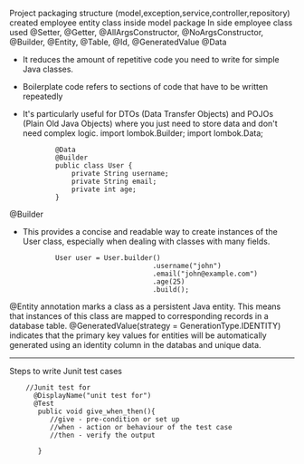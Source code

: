 Project packaging structure (model,exception,service,controller,repository)
created employee entity class inside model package 
In side employee class used @Setter, @Getter, @AllArgsConstructor, @NoArgsConstructor, @Builder, @Entity, @Table, @Id, @GeneratedValue
@Data 
- It reduces the amount of repetitive code you need to write for simple Java classes.
- Boilerplate code refers to sections of code that have to be written repeatedly 
- It's particularly useful for DTOs (Data Transfer Objects) and POJOs (Plain Old Java Objects) where you just need to store data and don't need complex logic.
              import lombok.Builder;
              import lombok.Data;
              
              @Data
              @Builder
              public class User {
                  private String username;
                  private String email;
                  private int age;
              }
@Builder
- This provides a concise and readable way to create instances of the User class, especially when dealing with classes with many fields.
   
              User user = User.builder()
                                      .username("john")
                                      .email("john@example.com")
                                      .age(25)
                                      .build();
@Entity annotation marks a class as a persistent Java entity. This means that instances of this class are mapped to corresponding records in a database table.
@GeneratedValue(strategy = GenerationType.IDENTITY) indicates that the primary key values for entities will be automatically generated using an identity column in the databas and unique data.


**************************************************************************************************************************************************************************************************
Steps to write Junit test cases

        //Junit test for
          @DisplayName("unit test for")
          @Test
           public void give_when_then(){
              //give - pre-condition or set up
              //when - action or behaviour of the test case
              //then - verify the output
              
           }

